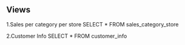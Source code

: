 ## Views

1.Sales per category per store
SELECT \* FROM sales_category_store

2.Customer Info
SELECT \* FROM customer_info
